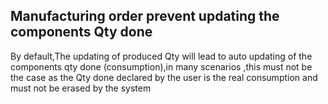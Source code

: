 Manufacturing order prevent updating the components Qty done
------------------------------------------------------------
By default,The updating of produced Qty will lead to auto updating of the components qty done (consumption),in many scenarios ,this must not be the case as the Qty done declared by the user is the real consumption and must not be erased by the system 



